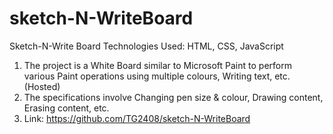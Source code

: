 # sketch-N-WriteBoard
Sketch-N-Write Board	Technologies Used: HTML, CSS, JavaScript

1. The project is a White Board similar to Microsoft Paint to perform various Paint operations using multiple colours, Writing text, etc. (Hosted)
2. The specifications involve Changing pen size & colour, Drawing content, Erasing content, etc.
3. Link: https://github.com/TG2408/sketch-N-WriteBoard

